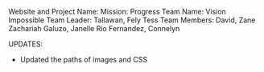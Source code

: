 Website and Project Name: Mission: Progress
Team Name: Vision Impossible
Team Leader: Tallawan, Fely Tess 
Team Members: David, Zane Zachariah
              Galuzo, Janelle Rio
              Fernandez, Connelyn

UPDATES:
   - Updated the paths of images and CSS 
